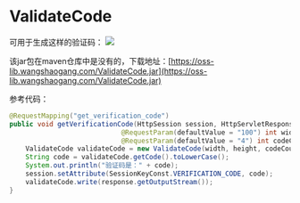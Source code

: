 # ValidateCode

可用于生成这样的验证码：
![](https://oss-pic.wangshaogang.com/1586691188534-4cc079cb-f147-4dc6-a7af-a6737d96762d.png)

该jar包在maven仓库中是没有的，下载地址：[https://oss-lib.wangshaogang.com/ValidateCode.jar](https://oss-lib.wangshaogang.com/ValidateCode.jar)

参考代码：

```java
@RequestMapping("get_verification_code")
public void getVerificationCode(HttpSession session, HttpServletResponse response,
                            @RequestParam(defaultValue = "100") int width, @RequestParam(defaultValue = "30") int height,
                            @RequestParam(defaultValue = "4") int codeCount, @RequestParam(defaultValue = "6") int lineCount) throws IOException {
    ValidateCode validateCode = new ValidateCode(width, height, codeCount, lineCount);
    String code = validateCode.getCode().toLowerCase();
    System.out.println("验证码是：" + code);
    session.setAttribute(SessionKeyConst.VERIFICATION_CODE, code);
    validateCode.write(response.getOutputStream());
}
```